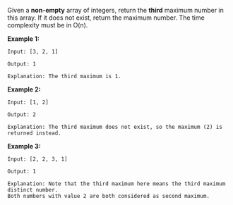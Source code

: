 Given a **non-empty** array of integers, return the **third** maximum number in this
array. If it does not exist, return the maximum number. The time complexity must be in
O(n).

**Example 1:**

    Input: [3, 2, 1]

    Output: 1

    Explanation: The third maximum is 1.

**Example 2:**

    Input: [1, 2]

    Output: 2

    Explanation: The third maximum does not exist, so the maximum (2) is returned instead.

**Example 3:**

    Input: [2, 2, 3, 1]

    Output: 1

    Explanation: Note that the third maximum here means the third maximum distinct number.
    Both numbers with value 2 are both considered as second maximum.
